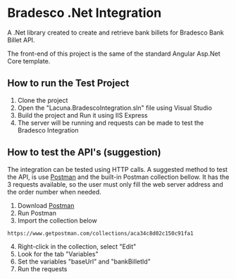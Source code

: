 # Bradesco .Net Integration
A .Net library created to create and retrieve bank billets for Bradesco Bank Billet API. 

The front-end of this project is the same of the standard Angular Asp.Net Core template.

## How to run the Test Project

1. Clone the project
2. Open the "Lacuna.BradescoIntegration.sln" file using Visual Studio
3. Build the project and Run it using IIS Express
4. The server will be running and requests can be made to test the Bradesco Integration

## How to test the API's (suggestion)

The integration can be tested using HTTP calls. A suggested method to test the API, is use [Postman](https://www.getpostman.com/) and the built-in Postman collection bellow. It has the 3 requests available, so the user must only fill the web server address and the order number when needed.

1. Download [Postman](https://www.getpostman.com/)
2. Run Postman
3. Import the collection below

```
https://www.getpostman.com/collections/aca34c8d02c150c91fa1
```

4. Right-click in the collection, select "Edit"
5. Look for the tab "Variables"
6. Set the variables "baseUrl" and "bankBilletId"
7. Run the requests
